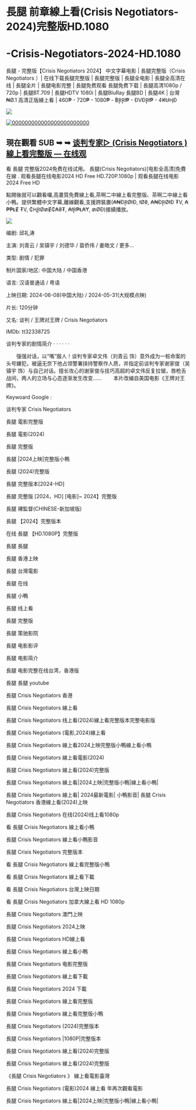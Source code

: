# 長腿 前章線上看(Crisis Negotiators-2024)完整版HD.1080

# -Crisis-Negotiators-2024-HD.1080
<p dir="auto">長腿 - 完整版【Crisis Negotiators  2024】 中文字幕电影 | 長腿完整版（Crisis Negotiators  ）| 在线下载長腿完整版 | 長腿完整版 | 長腿全电影 | 長腿全高清在线 | 長腿全片 | 長腿电影完整 | 長腿免费观看 長腿免费下载 | 長腿高清1080p / 720p | 長腿BT.709 | 長腿HDTV 1080i | 長腿BluRay 長腿BD | 長腿4K | 台灣 ₦Ø.1 高清正版線上看 | 460₱ - 720₱ - 1080₱ - ฿ⱤⱤł₱ - ĐVĐⱤł₱ - 4₭ɄⱧĐ</p>
<p dir="auto"><img src="https://media.tenor.com/xY6Yo4UuOYgAAAAM/click-here.gif" />
<p dir="auto"><a href="https://watchflixs.com/zh/movie/1255065" rel="nofollow"><img src="https://encrypted-tbn0.gstatic.com/images?q=tbn:ANd9GcSuJfJCaTKAX3EEJ9FiKoIu9moySKKbHzZfeA&s" alt="000000000000000000000000" secured-asset-link="" data-animated-image="" style="max-width: 100%;"></a></p>
<div class="markdown-heading" dir="auto"><h2 tabindex="-1" class="heading-element" dir="auto">現在觀看 SUB ➥ ➥ <a href="https://watchflixs.com/zh/movie/1255065" rel="nofollow">谈判专家▷ (Crisis Negotiators ) 線上看完整版 — 在线观</a></h2><a
</p>
看 長腿 完整版2024免费在线试用。 長腿(Crisis Negotiators)[电影全高清]免費在線 . 观看長腿在线电影2024 HD Free HD.720P.1080p | 观看長腿在线电影2024 Free HD
</p>
點開後就可以觀看囉,高畫質免費線上看,茶啊二中線上看完整版、茶啊二中線上看小鴨。提供繁體中文字幕,離線觀看,支援跨裝置(₳₦ĐⱤØłĐ, łØ₴, ₳₦ĐⱤØłĐ ₮V, ₳₱₱ⱠɆ ₮V, ₵ⱧⱤØ₥Ɇ₵₳₴₮, ₳łⱤ₱Ⱡ₳Ɏ, ₥ØĐ)接續播放。
</p>
<p dir="auto"><img src="https://i.ytimg.com/vi/mf9oZYC6_Pc/hqdefault.jpg" />
</p>
编剧: 邱礼涛</p>
主演: 刘青云 / 吴镇宇 / 刘德华 / 苗侨伟 / 姜皓文 / 更多...</p>
类型: 剧情 / 犯罪</p>
制片国家/地区: 中国大陆 / 中国香港</p>
语言: 汉语普通话 / 粤语</p>
上映日期: 2024-06-08(中国大陆) / 2024-05-31(大规模点映)</p>
片长: 120分钟</p>
又名: 谈判 / 王牌对王牌 / Crisis Negotiators</p>
IMDb: tt32338725</p>
</p>
谈判专家的剧情简介 · · · · · ·</p>
　　强强对话，以“嘴”服人！谈判专家卓文伟（刘青云 饰）意外成为一桩命案的头号嫌犯，被逼无奈下他占领警署挟持警察作人质，并指定前谈判专家谢家俊（吴镇宇 饰）与自己对话。擅长攻心的谢家俊与技巧高超的卓文伟反复拉锯，唇枪舌战间，两人的立场与心态逐渐发生改变……
　　本片改编自美国电影《王牌对王牌》。
</p>
Keywoard Google :</p>
谈判专家 Crisis Negotiators</p>
長腿 電影完整版</p>
長腿 電影(2024)</p>
長腿 完整版</p>
長腿 |2024上映|完整版小鴨</p>
長腿 (2024)完整版</p>
長腿 完整版本[2024-HD]</p>
長腿 完整版 [2024，HD] [电影]~ 2024】完整版</p>
長腿 裸監督(CHINESE-新加坡版)</p>
長腿 【2024】完整版本</p>
在线 長腿 【HD.1080P】完整版</p>
長腿 長腿</p>
長腿 香港上映</p>
長腿 台灣電影</p>
長腿 在线</p>
長腿 小鴨</p>
長腿 线上看</p>
長腿 完整版</p>
長腿 策驰影院</p>
長腿 电影影评</p>
長腿 电影简介</p>
長腿 电影完整在线台湾，香港版</p>
長腿 長腿 youtube</p>
長腿 Crisis Negotiators  香港</p>
長腿 Crisis Negotiators  線上看</p>
長腿 Crisis Negotiators  线上看(2024)線上看完整版本完整电影版</p>
長腿 Crisis Negotiators  (電影,2024)線上看</p>
長腿 Crisis Negotiators  線上看2024上映完整版小鴨線上看小鴨</p>
長腿 Crisis Negotiators  線上看電影(2024)</p>
長腿 Crisis Negotiators  線上看(2024)完整版</p>
長腿 Crisis Negotiators  線上看|2024上映|完整版小鴨|線上看小鴨|</p>
長腿 Crisis Negotiators  線上看| 2024最新電影| 小鴨影音|
長腿 Crisis Negotiators  香港線上看(2024)上映</p></p>
長腿 Crisis Negotiators  在线(2024)线上看1080p</p>
看 長腿 Crisis Negotiators  線上看小鴨</p>
長腿 Crisis Negotiators  線上看小鴨影音</p>
長腿 Crisis Negotiators  完整版本</p>
看 長腿 Crisis Negotiators  線上看完整版小鴨</p>
看 長腿 Crisis Negotiators  線上看下載</p>
看 長腿 Crisis Negotiators  台灣上映日期</p>
看 長腿 Crisis Negotiators  加拿大線上看 HD 1080p</p>
長腿 Crisis Negotiators  澳門上映</p>
長腿 Crisis Negotiators  2024上映</p>
長腿 Crisis Negotiators  HD線上看</p>
長腿 Crisis Negotiators  線上看小鴨</p>
長腿 Crisis Negotiators  电影完整版</p>
長腿 Crisis Negotiators  線上看下載</p>
長腿 Crisis Negotiators  2024 下載</p>
長腿 Crisis Negotiators  線上看完整版</p>
長腿 Crisis Negotiators  線上看完整版小鴨</p>
長腿 Crisis Negotiators  (2024)完整版本</p>
長腿 Crisis Negotiators  |1080P|完整版本</p>
長腿 Crisis Negotiators  線上看(2024)完整版</p>
長腿 Crisis Negotiators  線上看(2024)完整版</p>
《長腿 Crisis Negotiators  》 線上看電影臺灣</p>
長腿 Crisis Negotiators  (電影)2024 線上看 年再次觀看電影</p>
長腿 Crisis Negotiators  線上看|2024上映|完整版小鴨|線上看小鴨|</p>

